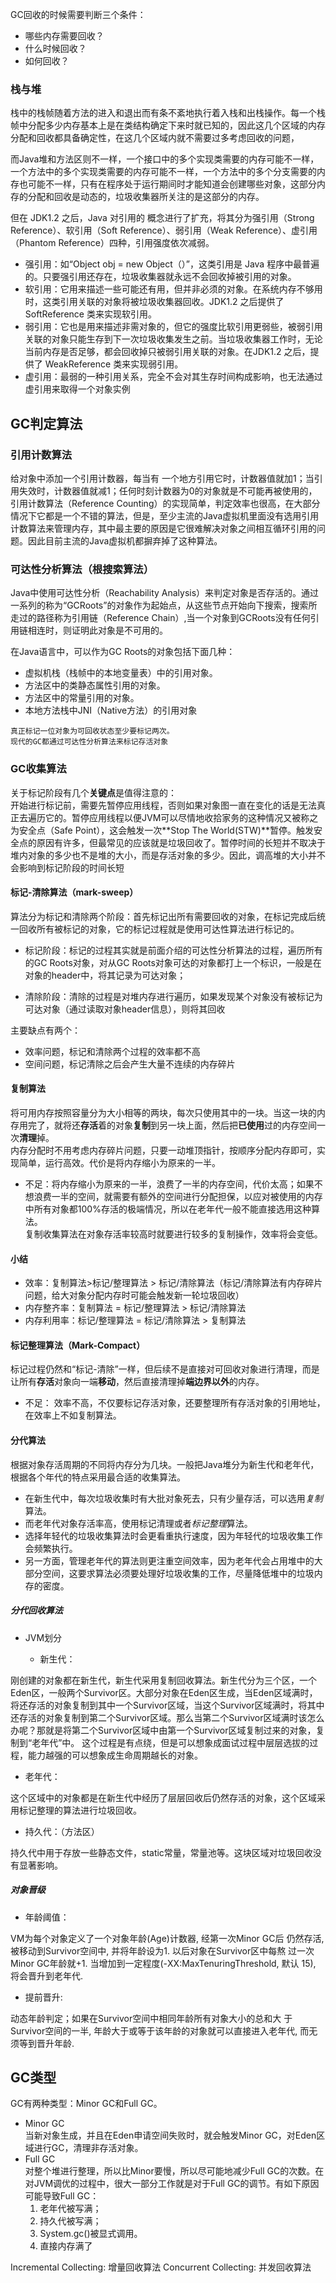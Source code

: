 
GC回收的时候需要判断三个条件：
* 哪些内存需要回收？
* 什么时候回收？
* 如何回收？

### 栈与堆  
栈中的栈帧随着方法的进入和退出而有条不紊地执行着入栈和出栈操作。每一个栈帧中分配多少内存基本上是在类结构确定下来时就已知的，因此这几个区域的内存分配和回收都具备确定性，在这几个区域内就不需要过多考虑回收的问题，

而Java堆和方法区则不一样，一个接口中的多个实现类需要的内存可能不一样，一个方法中的多个实现类需要的内存可能不一样，一个方法中的多个分支需要的内存也可能不一样，只有在程序处于运行期间时才能知道会创建哪些对象，这部分内存的分配和回收是动态的，垃圾收集器所关注的是这部分的内存。

但在 JDK1.2 之后，Java 对引用的
概念进行了扩充，将其分为强引用（Strong Reference）、软引用（Soft Reference）、弱引用（Weak Reference）、虚引用（Phantom Reference）四种，引用强度依次减弱。
* 强引用：如“Object obj = new Object（）”，这类引用是 Java 程序中最普遍的。只要强引用还存在，垃圾收集器就永远不会回收掉被引用的对象。
* 软引用：它用来描述一些可能还有用，但并非必须的对象。在系统内存不够用时，这类引用关联的对象将被垃圾收集器回收。JDK1.2 之后提供了 SoftReference 类来实现软引用。
* 弱引用：它也是用来描述非需对象的，但它的强度比软引用更弱些，被弱引用关联的对象只能生存到下一次垃圾收集发生之前。当垃圾收集器工作时，无论当前内存是否足够，都会回收掉只被弱引用关联的对象。在JDK1.2 之后，提供了 WeakReference 类来实现弱引用。
* 虚引用：最弱的一种引用关系，完全不会对其生存时间构成影响，也无法通过虚引用来取得一个对象实例

## GC判定算法
### 引用计数算法
给对象中添加一个引用计数器，每当有
一个地方引用它时，计数器值就加1；当引用失效时，计数器值就减1；任何时刻计数器为0的对象就是不可能再被使用的，引用计数算法（Reference Counting）的实现简单，判定效率也很高，在大部分情况下它都是一个不错的算法，但是，至少主流的Java虚拟机里面没有选用引用计数算法来管理内存，其中最主要的原因是它很难解决对象之间相互循环引用的问题。因此目前主流的Java虚拟机都摒弃掉了这种算法。
### 可达性分析算法（根搜索算法）
Java中使用可达性分析（Reachability Analysis）来判定对象是否存活的。通过一系列的称为“GCRoots”的对象作为起始点，从这些节点开始向下搜索，搜索所走过的路径称为引用链（Reference Chain）,当一个对象到GCRoots没有任何引用链相连时，则证明此对象是不可用的。

在Java语言中，可以作为GC Roots的对象包括下面几种：
* 虚拟机栈（栈帧中的本地变量表）中的引用对象。
* 方法区中的类静态属性引用的对象。
* 方法区中的常量引用的对象。
* 本地方法栈中JNI（Native方法）的引用对象
```
真正标记一位对象为可回收状态至少要标记两次。
现代的GC都通过可达性分析算法来标记存活对象
```
### GC收集算法
关于标记阶段有几个**关键点**是值得注意的：  
开始进行标记前，需要先暂停应用线程，否则如果对象图一直在变化的话是无法真正去遍历它的。暂停应用线程以便JVM可以尽情地收拾家务的这种情况又被称之为安全点（Safe Point），这会触发一次**Stop The World(STW)**暂停。触发安全点的原因有许多，但最常见的应该就是垃圾回收了。暂停时间的长短并不取决于堆内对象的多少也不是堆的大小，而是存活对象的多少。因此，调高堆的大小并不会影响到标记阶段的时间长短

#### 标记-清除算法（mark-sweep）
算法分为标记和清除两个阶段：首先标记出所有需要回收的对象，在标记完成后统一回收所有被标记的对象，它的标记过程就是使用可达性算法进行标记的。  
* 标记阶段：标记的过程其实就是前面介绍的可达性分析算法的过程，遍历所有的GC Roots对象，对从GC Roots对象可达的对象都打上一个标识，一般是在对象的header中，将其记录为可达对象；

* 清除阶段：清除的过程是对堆内存进行遍历，如果发现某个对象没有被标记为可达对象（通过读取对象header信息），则将其回收

主要缺点有两个：
* 效率问题，标记和清除两个过程的效率都不高
* 空间问题，标记清除之后会产生大量不连续的内存碎片
#### 复制算法
将可用内存按照容量分为大小相等的两块，每次只使用其中的一块。当这一块的内存用完了，就将还**存活**着的对象**复制**到另一块上面，然后把**已使用**过的内存空间一次**清理**掉。  
内存分配时不用考虑内存碎片问题，只要一动堆顶指针，按顺序分配内存即可，实现简单，运行高效。代价是将内存缩小为原来的一半。
* 不足：将内存缩小为原来的一半，浪费了一半的内存空间，代价太高；如果不想浪费一半的空间，就需要有额外的空间进行分配担保，以应对被使用的内存中所有对象都100%存活的极端情况，所以在老年代一般不能直接选用这种算法。  
复制收集算法在对象存活率较高时就要进行较多的复制操作，效率将会变低。
#### 小结
* 效率：复制算法>标记/整理算法 > 标记/清除算法（标记/清除算法有内存碎片问题，给大对象分配内存时可能会触发新一轮垃圾回收）  
* 内存整齐率：复制算法 = 标记/整理算法 > 标记/清除算法  
* 内存利用率：标记/整理算法 = 标记/清除算法 > 复制算法
#### 标记整理算法（Mark-Compact）
标记过程仍然和“标记-清除”一样，但后续不是直接对可回收对象进行清理，而是让所有**存活**对象向一端**移动**，然后直接清理掉**端边界以外**的内存。
* 不足： 
效率不高，不仅要标记存活对象，还要整理所有存活对象的引用地址，在效率上不如复制算法。

#### 分代算法
根据对象存活周期的不同将内存分为几块。一般把Java堆分为新生代和老年代，根据各个年代的特点采用最合适的收集算法。
* 在新生代中，每次垃圾收集时有大批对象死去，只有少量存活，可以选用*复制*算法。
* 而老年代对象存活率高，使用标记清理或者*标记整理*算法。
* 选择年轻代的垃圾收集算法时会更看重执行速度，因为年轻代的垃圾收集工作会频繁执行。
* 另一方面，管理老年代的算法则更注重空间效率，因为老年代会占用堆中的大部分空间，这要求算法必须要处理好垃圾收集的工作，尽量降低堆中的垃圾内存的密度。

##### 分代回收算法

* JVM划分  

  - 新生代：  

刚创建的对象都在新生代，新生代采用复制回收算法。新生代分为三个区，一个Eden区，一般两个Survivor区。大部分对象在Eden区生成，当Eden区域满时，将还存活的对象复制到其中一个Survivor区域，当这个Survivor区域满时，将其中还存活的对象复制到第二个Survivor区域。那么当第二个Survivor区域满时该怎么办呢？那就是将第二个Survivor区域中由第一个Survivor区域复制过来的对象，复制到“老年代”中。
这个过程是有点绕，但是可以想象成面试过程中层层选拔的过程，能力越强的可以想象成生命周期越长的对象。

  - 老年代：  

这个区域中的对象都是在新生代中经历了层层回收后仍然存活的对象，这个区域采用标记整理的算法进行垃圾回收。

  - 持久代：（方法区）  

持久代中用于存放一些静态文件，static常量，常量池等。这块区域对垃圾回收没有显著影响。  

##### 对象晋级
* 年龄阈值：  

VM为每个对象定义了一个对象年龄(Age)计数器, 经第一次Minor GC后 仍然存活, 被移动到Survivor空间中, 并将年龄设为1. 以后对象在Survivor区中每熬 过一次Minor GC年龄就+1. 当增加到一定程度(-XX:MaxTenuringThreshold, 默认 15), 将会晋升到老年代.

* 提前晋升:

 动态年龄判定；如果在Survivor空间中相同年龄所有对象大小的总和大 于Survivor空间的一半, 年龄大于或等于该年龄的对象就可以直接进入老年代, 而无 须等到晋升年龄.

## GC类型
GC有两种类型：Minor GC和Full GC。
* Minor GC  
当新对象生成，并且在Eden申请空间失败时，就会触发Minor GC，对Eden区域进行GC，清理非存活对象。
* Full GC  
对整个堆进行整理，所以比Minor要慢，所以尽可能地减少Full GC的次数。在对JVM调优的过程中，很大一部分工作就是对于Full GC的调节。有如下原因可能导致Full GC：
    1. 老年代被写满；
    2. 持久代被写满；
    3. System.gc()被显式调用。
    4. 直接内存满了

Incremental Collecting: 增量回收算法
Concurrent Collecting: 并发回收算法